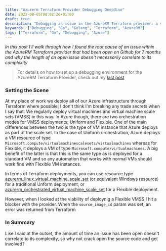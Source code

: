 ```yaml
---
title: "Azurerm Terraform Provider Debugging Deepdive"
date: 2022-08-05T08:02:26+01:00
draft: true
description: "Debugging an issue in the AzureRM Terraform provider: a step-by-step guide"
keywords: ["Debugging", "Go", "Golang", "Terraform", "AzureRM"]
tags: ["Terraform", "Go", "Debugging", "Azure"]
---
```


_In this post I'll walk through how I found the root cause of an issue within the AzureRM Terraform provider that had been open on Github for 7 months and why the length of an open issue doesn't necessarily correlate to its complexity_

> For details on how to set up a debugging environment for the AzureRM Terraform Provider, check out my [last post](../debugging-azurerm-terraform-provider)

### Setting the Scene

At my place of work we deploy all of our Azure infrastructure through Terraform where possible; I don't think I'm breaking any trade secrets when I say that.  We regularly deploy virtual machines and virtual machine scale sets (VMSS) in this way.  In Azure though, there are two orchestration modes for VMSS deployments; Uniform and Flexible.  One of the main differences between the two is the type of VM instance that Azure deploys as part of the scale set.  In the case of Uniform orchestration, Azure deploys a VM resource of type `Microsoft.compute/virtualmachinescalesets/virtualmachines` whereas for Flexible, it deploys a VM of type `Microsoft.compute/virtualmachines`.  A big benefit of the latter is that this is the same type as is deployed for a standard VM and so any automation that works with normal VMs should work fine with Flexible VM instances.

In terms of Terraform deployments, you can use resource type [azurerm_linux_virtual_machine_scale_set](https://registry.terraform.io/providers/hashicorp/azurerm/latest/docs/resources/linux_virtual_machine_scale_set) (or equivalent Windows resource) for a traditional Unform deployment, or [azurerm_orchestrated_virtual_machine_scale_set](https://registry.terraform.io/providers/hashicorp/azurerm/latest/docs/resources/orchestrated_virtual_machine_scale_set) for a Flexible deployment.

However, when I looked at the viability of deploynig a Flexible VMSS I hit a blocker with the provider.  When the `source_image_id` param was set, an error was returned from Terraform

### In Summary

Like I said at the outset, the amount of time an issue has been open doesn't correlate to its complexity, so why not crack open the source code and get involved?